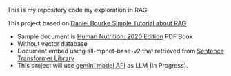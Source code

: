 This is my repository code my exploration in RAG.

This project based on [Daniel Bourke Simple Tutorial about RAG](https://www.youtube.com/watch?v=qN_2fnOPY-M&t=7518s&ab_channel=DanielBourke)

- Sample document is [Human Nutrition: 2020 Edition](https://pressbooks.oer.hawaii.edu/humannutrition2/) PDF Book
- Without vector database
- Document embed using all-mpnet-base-v2 that retrieved from [Sentence Transformer Library](https://sbert.net/docs/sentence_transformer/pretrained_models.html)
- This project will use [gemini model API](https://ai.google.dev/) as LLM (In Progress).
